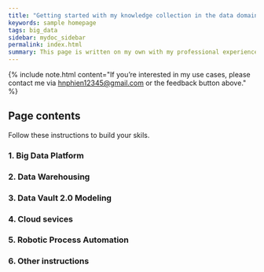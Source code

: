 ```yaml
---
title: "Getting started with my knowledge collection in the data domain"
keywords: sample homepage
tags: big_data
sidebar: mydoc_sidebar
permalink: index.html
summary: This page is written on my own with my professional experience. Some of them are referenced from multiple sources, so it will be noted.
---
```


{% include note.html content="If you’re interested in my use cases, please contact me via hnphien12345@gmail.com or the feedback button above." %}

## Page contents

Follow these instructions to build your skils.

### 1. Big Data Platform

### 2. Data Warehousing

### 3. Data Vault 2.0 Modeling

### 4. Cloud sevices

### 5. Robotic Process Automation

### 6. Other instructions

